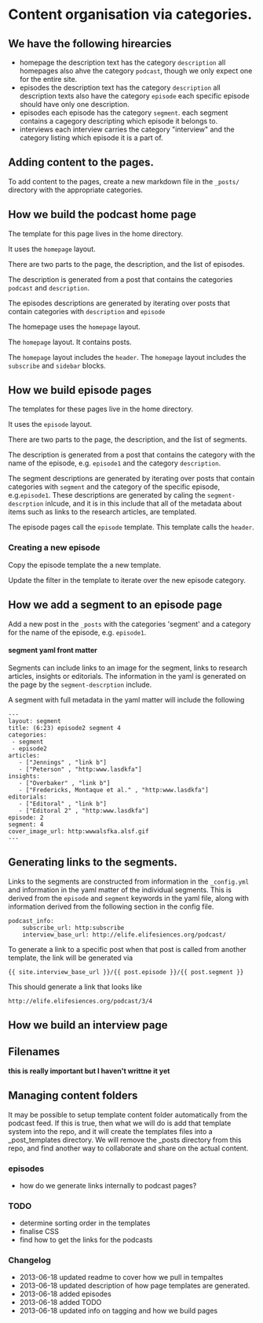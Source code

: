 

# Content organisation via categories. 

## We have the following hirearcies

- homepage
	the description text has the category `description`
	all homepages also ahve the category `podcast`, though we only expect one for the entire site.
- episodes
	the description text has the category `description`
	all description texts also have the category `episode`
	each specific episode should have only one description.
- episodes 
	each episode has the category `segment`.
	each segment contains a cagegory descripting which episode it belongs to.
- interviews
	each interview carries the category "interview" and the category listing which episode it is a part of. 


## Adding content to the pages.

To add content to the pages, create a new markdown file in the `_posts/` directory with the appropriate categories. 


## How we build the podcast home page

The template for this page lives in the home directory.  

It uses the `homepage` layout.  

There are two parts to the page, the description, and the list of episodes.  

The description is generated from a post that contains the categories `podcast` and `description`. 

The episodes descriptions are generated by iterating over posts that contain categories with `description` and `episode`


The homepage uses the `homepage` layout.

The `homepage` layout. It contains posts. 

The `homepage` layout includes the `header`.
The `homepage` layout includes the `subscribe` and `sidebar` blocks.


## How we build episode pages


The templates for these pages live in the home directory.

It uses the `episode` layout.  

There are two parts to the page, the description, and the list of segments.  

The description is generated from a post that contains the category with the name of the episode, e.g. `episode1` and the category `description`. 

The segment descriptions are generated by iterating over posts that contain categories with `segment` and the category of the specific episode, e.g.`episode1`. These descriptions are generated by caling the `segment-descrption` inlcude, and it is in this include that all of the metadata about items such as links to the research articles, are templated.

The episode pages call the `episode` template. This template calls the `header`.


### Creating a new episode

Copy the episode template the a new template.

Update the filter in the template to iterate over the new episode category.


## How we add a segment to an episode page

Add a new post in the `_posts` with the categories 'segment' and a category for the name of the episode, e.g. `episode1`.

#### segment yaml front matter

Segments can include links to an image for the segment, links to research articles, insights or editorials. The information in the yaml is generated on the page by the `segment-descrption` include.

A segment with full metadata in the yaml matter will include the following

	---
	layout: segment
	title: (6:23) episode2 segment 4
	categories:
	 - segment
	 - episode2
	articles:
	   - ["Jennings" , "link b"]
	   - ["Peterson" , "http:www.lasdkfa"]
	insights:
	   - ["Overbaker" , "link b"]
	   - ["Fredericks, Montaque et al." , "http:www.lasdkfa"]
	editorials:
	   - ["Editoral" , "link b"]
	   - ["Editoral 2" , "http:www.lasdkfa"]
	episode: 2
	segment: 4
	cover_image_url: http:wwwalsfka.alsf.gif
	---


## Generating links to the segments. 

Links to the segments are constructed from information in the `_config.yml` and information in the yaml matter of the individual segments. This is derived from the `episode` and `segment` keywords in the yaml file, along with information derived from the following section in the config file. 

	podcast_info:
	    subscribe_url: http:subscribe
    	interview_base_url: http://elife.elifesiences.org/podcast/


To generate a link to a specific post when that post is called from another template, the link will be generated via

	{{ site.interview_base_url }}/{{ post.episode }}/{{ post.segment }}

This should generate a link that looks like

	http://elife.elifesiences.org/podcast/3/4


## How we build an interview page


## Filenames

**this is really important but I haven't writtne it yet**


## Managing content folders

It may be possible to setup template content folder automatically from the podcast feed. If this is true, then what we will do is add that template system into the repo, and it will create the templates files into a _post_templates directory. We will remove the _posts directory from this repo, and find another way to collaborate and share on the actual content. 




### episodes

- how do we generate links internally to podcast pages? 

### TODO

- determine sorting order in the templates
- finalise CSS
- find how to get the links for the podcasts  


### Changelog

- 2013-06-18 updated readme to cover how we pull in tempaltes
- 2013-06-18 updated description of how page templates are generated. 
- 2013-06-18 added episodes
- 2013-06-18 added TODO
- 2013-06-18 updated info on tagging and how we build pages